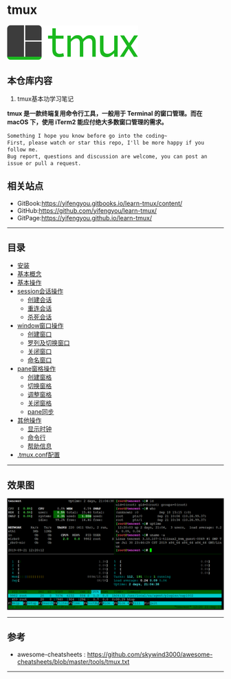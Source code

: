 # tmux

![20190921_130741_57](image/20190921_130741_57.png)

## 本仓库内容

1. tmux基本功学习笔记

**tmux 是一款终端复用命令行工具，一般用于 Terminal 的窗口管理。而在 macOS 下，使用 iTerm2 能应付绝大多数窗口管理的需求。**

```
Something I hope you know before go into the coding~
First, please watch or star this repo, I'll be more happy if you follow me.
Bug report, questions and discussion are welcome, you can post an issue or pull a request.
```

## 相关站点

* GitBook:<https://yifengyou.gitbooks.io/learn-tmux/content/>
* GitHub:<https://github.com/yifengyou/learn-tmux/>
* GitPage:<https://yifengyou.github.io/learn-tmux/>

---


## 目录


* [安装](docs/安装.md)
* [基本概念](docs/基本概念.md)
* [基本操作](docs/基本操作.md)
* [session会话操作](docs/session会话操作.md)
    * [创建会话](docs/session会话操作/创建会话.md)
    * [重连会话](docs/session会话操作/重连会话.md)
    * [杀死会话](docs/session会话操作/杀死会话.md)
* [window窗口操作](docs/window窗口操作.md)
    * [创建窗口](docs/window窗口操作/创建窗口.md)
    * [罗列及切换窗口](docs/window窗口操作/罗列及切换窗口.md)
    * [关闭窗口](docs/window窗口操作/关闭窗口.md)
    * [命名窗口](docs/window窗口操作/命名窗口.md)
* [pane窗格操作](docs/pane窗格操作.md)
    * [创建窗格](docs/pane窗格操作/创建窗格.md)
    * [切换窗格](docs/pane窗格操作/切换窗格.md)
    * [调整窗格](docs/pane窗格操作/调整窗格.md)
    * [关闭窗格](docs/pane窗格操作/关闭窗格.md)
    * [pane同步](docs/pane窗格操作/pane同步.md)
* [其他操作](docs/其他操作.md)
    * [显示时钟](docs/其他操作/显示时钟.md)
    * [命令行](docs/其他操作/命令行.md)
    * [帮助信息](docs/其他操作/帮助信息.md)
* [.tmux.conf配置](docs/tmuxconf配置.md)

---

## 效果图

![20190921_122022_93](image/20190921_122022_93.png)

---


## 参考

* awesome-cheatsheets : <https://github.com/skywind3000/awesome-cheatsheets/blob/master/tools/tmux.txt>




---

